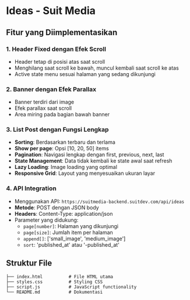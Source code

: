 # Ideas - Suit Media

## Fitur yang Diimplementasikan

### 1. Header Fixed dengan Efek Scroll
- Header tetap di posisi atas saat scroll
- Menghilang saat scroll ke bawah, muncul kembali saat scroll ke atas
- Active state menu sesuai halaman yang sedang dikunjungi

### 2. Banner dengan Efek Parallax
- Banner terdiri dari image
- Efek parallax saat scroll
- Area miring pada bagian bawah banner 

### 3. List Post dengan Fungsi Lengkap
- **Sorting**: Berdasarkan terbaru dan terlama
- **Show per page**: Opsi [10, 20, 50] items
- **Pagination**: Navigasi lengkap dengan first, previous, next, last
- **State Management**: Data tidak kembali ke state awal saat refresh
- **Lazy Loading**: Image loading yang optimal
- **Responsive Grid**: Layout yang menyesuaikan ukuran layar

### 4. API Integration
- Menggunakan API: `https://suitmedia-backend.suitdev.com/api/ideas`
- **Metode**: POST dengan JSON body
- **Headers**: Content-Type: application/json
- Parameter yang didukung:
  - `page[number]`: Halaman yang dikunjungi
  - `page[size]`: Jumlah item per halaman
  - `append[]`: ['small_image', 'medium_image']
  - `sort`: 'published_at' atau '-published_at'

## Struktur File

```
├── index.html          # File HTML utama
├── styles.css          # Styling CSS
├── script.js           # JavaScript functionality
└── README.md           # Dokumentasi
```
